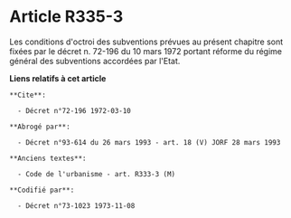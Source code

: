 # Article R335-3

Les conditions d'octroi des subventions prévues au présent chapitre sont fixées par le décret n. 72-196 du 10 mars 1972
portant réforme du régime général des subventions accordées par l'Etat.

**Liens relatifs à cet article**

	**Cite**:

	  - Décret n°72-196 1972-03-10

	**Abrogé par**:

	  - Décret n°93-614 du 26 mars 1993 - art. 18 (V) JORF 28 mars 1993

	**Anciens textes**:

	  - Code de l'urbanisme - art. R333-3 (M)

	**Codifié par**:

	  - Décret n°73-1023 1973-11-08

